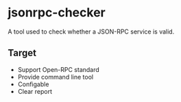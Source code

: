 # jsonrpc-checker

A tool used to check whether a JSON-RPC service is valid.

## Target

* Support Open-RPC standard
* Provide command line tool
* Configable
* Clear report
